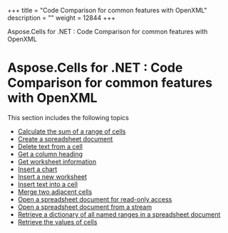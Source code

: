 +++
title = "Code Comparison for common features with OpenXML" 
description = "" 
weight = 12844 
+++

Aspose.Cells for .NET : Code Comparison for common features with OpenXML  

# Aspose.Cells for .NET : Code Comparison for common features with OpenXML


This section includes the following topics

*   [Calculate the sum of a range of cells](https://docs2.aspose.com/cells/net/plugins/asposecellsforopenxml/codecomparisonforcommonfeatureswithopenxml/calculate+the+sum+of+a+range+of+cells)
*   [Create a spreadsheet document](https://docs2.aspose.com/cells/net/plugins/asposecellsforopenxml/codecomparisonforcommonfeatureswithopenxml/create+a+spreadsheet+document)
*   [Delete text from a cell](https://docs2.aspose.com/cells/net/plugins/asposecellsforopenxml/codecomparisonforcommonfeatureswithopenxml/delete+text+from+a+cell)
*   [Get a column heading](https://docs2.aspose.com/cells/net/plugins/asposecellsforopenxml/codecomparisonforcommonfeatureswithopenxml/get+a+column+heading)
*   [Get worksheet information](https://docs2.aspose.com/cells/net/plugins/asposecellsforopenxml/codecomparisonforcommonfeatureswithopenxml/get+worksheet+information)
*   [Insert a chart](https://docs2.aspose.com/cells/net/plugins/asposecellsforopenxml/codecomparisonforcommonfeatureswithopenxml/insert+a+chart)
*   [Insert a new worksheet](https://docs2.aspose.com/cells/net/plugins/asposecellsforopenxml/codecomparisonforcommonfeatureswithopenxml/insert+a+new+worksheet)
*   [Insert text into a cell](https://docs2.aspose.com/cells/net/plugins/asposecellsforopenxml/codecomparisonforcommonfeatureswithopenxml/insert+text+into+a+cell)
*   [Merge two adjacent cells](https://docs2.aspose.com/cells/net/plugins/asposecellsforopenxml/codecomparisonforcommonfeatureswithopenxml/merge+two+adjacent+cells)
*   [Open a spreadsheet document for read-only access](https://docs2.aspose.com/cells/net/plugins/asposecellsforopenxml/codecomparisonforcommonfeatureswithopenxml/open+a+spreadsheet+document+for+read-only+access)
*   [Open a spreadsheet document from a stream](https://docs2.aspose.com/cells/net/plugins/asposecellsforopenxml/codecomparisonforcommonfeatureswithopenxml/open+a+spreadsheet+document+from+a+stream)
*   [Retrieve a dictionary of all named ranges in a spreadsheet document](https://docs2.aspose.com/cells/net/plugins/asposecellsforopenxml/codecomparisonforcommonfeatureswithopenxml/retrieve+a+dictionary+of+all+named+ranges+in+a+spreadsheet+document)
*   [Retrieve the values of cells](https://docs2.aspose.com/cells/net/plugins/asposecellsforopenxml/codecomparisonforcommonfeatureswithopenxml/retrieve+the+values+of+cells)

